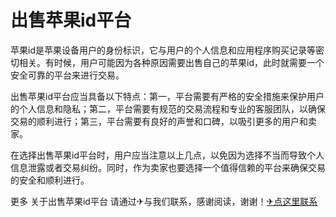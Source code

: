 # 出售苹果id平台

苹果id是苹果设备用户的身份标识，它与用户的个人信息和应用程序购买记录等密切相关。有时候，用户可能因为各种原因需要出售自己的苹果id，此时就需要一个安全可靠的平台来进行交易。

出售苹果id平台应当具备以下特点：第一，平台需要有严格的安全措施来保护用户的个人信息和隐私；第二，平台需要有规范的交易流程和专业的客服团队，以确保交易的顺利进行；第三，平台需要有良好的声誉和口碑，以吸引更多的用户和卖家。

在选择出售苹果id平台时，用户应当注意以上几点，以免因为选择不当而导致个人信息泄露或者交易纠纷。同时，作为卖家也要选择一个值得信赖的平台来确保交易的安全和顺利进行。

更多 关于出售苹果id平台 请通过✈与我们联系，感谢阅读，谢谢！[✈点这里联系](https://ss.k02.cc)